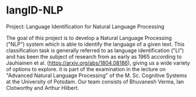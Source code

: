 # langID-NLP
Project: Language Identification for Natural Language Processing

The goal of this project is to develop a Natural Language Processing ("NLP") system which is able to identify the language of a given text. This classification task is generally referred to as language identification ("LI") and has been the subject of research from as early as 1965 according to Jauhiainen et al. (https://arxiv.org/abs/1804.08186), giving us a wide variety of options to explore. it is part of the examination in the lecture on "Advanced Natural Language Processing" of the M. Sc. Cognitive Systems at the University of Potsdam. Our team consists of Bhuvanesh Verma, Ian Clotworthy and Arthur Hilbert.
